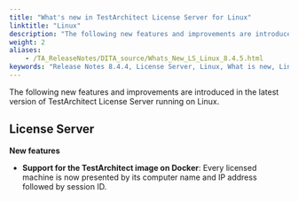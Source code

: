 ```yaml
--- 
title: "What's new in TestArchitect License Server for Linux"
linktitle: "Linux"
description: "The following new features and improvements are introduced in the latest version of TestArchitect License Server running on Linux."
weight: 2
aliases: 
    - /TA_ReleaseNotes/DITA_source/Whats_New_LS_Linux_8.4.5.html
keywords: "Release Notes 8.4.4, License Server, Linux, What is new, Linux, License Server 8.4.4, License Server 8.4.4, what is new, Linux"
---
```


The following new features and improvements are introduced in the latest version of TestArchitect License Server running on Linux.

## License Server

**New features**

-   **Support for the TestArchitect image on Docker**: Every licensed machine is now presented by its computer name and IP address followed by session ID.


